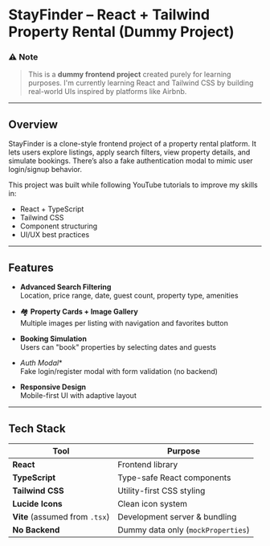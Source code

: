 #  StayFinder – React + Tailwind Property Rental (Dummy Project)

### ⚠️ Note
> This is a **dummy frontend project** created purely for learning purposes. I'm currently learning React and Tailwind CSS by building real-world UIs inspired by platforms like Airbnb.

---

##  Overview

StayFinder is a clone-style frontend project of a property rental platform. It lets users explore listings, apply search filters, view property details, and simulate bookings. There’s also a fake authentication modal to mimic user login/signup behavior.

This project was built while following YouTube tutorials to improve my skills in:

- React + TypeScript
- Tailwind CSS
- Component structuring
- UI/UX best practices

---

##  Features

-  **Advanced Search Filtering**  
  Location, price range, date, guest count, property type, amenities

- 🏘 **Property Cards + Image Gallery**  
  Multiple images per listing with navigation and favorites button

-  **Booking Simulation**  
  Users can "book" properties by selecting dates and guests

- *Auth Modal**  
  Fake login/register modal with form validation (no backend)

-  **Responsive Design**  
  Mobile-first UI with adaptive layout

---

##  Tech Stack

| Tool | Purpose |
|------|---------|
| **React** | Frontend library |
| **TypeScript** | Type-safe React components |
| **Tailwind CSS** | Utility-first CSS styling |
| **Lucide Icons** | Clean icon system |
| **Vite** (assumed from `.tsx`) | Development server & bundling |
| **No Backend** | Dummy data only (`mockProperties`) |
